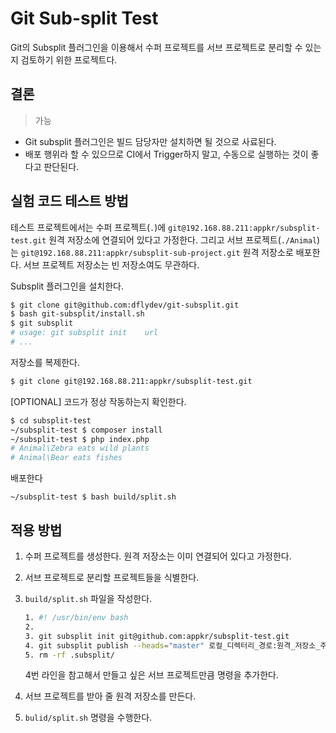 # Git Sub-split Test

Git의 Subsplit 플러그인을 이용해서 수퍼 프로젝트를 서브 프로젝트로 분리할 수 있는지 검토하기 위한 프로젝트다.

## 결론

> 가능

-   Git subsplit 플러그인은 빌드 담당자만 설치하면 될 것으로 사료된다.
-   배포 행위라 할 수 있으므로 CI에서 Trigger하지 말고, 수동으로 실행하는 것이 좋다고 판단된다.

## 실험 코드 테스트 방법

테스트 프로젝트에서는 수퍼 프로젝트(`.`)에 `git@192.168.88.211:appkr/subsplit-test.git` 원격 저장소에 연결되어 있다고 가정한다. 그리고 서브 프로젝트(`./Animal`)는 `git@192.168.88.211:appkr/subsplit-sub-project.git` 원격 저장소로 배포한다. 서브 프로젝트 저장소는 빈 저장소여도 무관하다.

Subsplit 플러그인을 설치한다.

```sh
$ git clone git@github.com:dflydev/git-subsplit.git
$ bash git-subsplit/install.sh
$ git subsplit
# usage: git subsplit init    url
# ...
```

저장소를 복제한다.

```sh
$ git clone git@192.168.88.211:appkr/subsplit-test.git
```

[OPTIONAL] 코드가 정상 작동하는지 확인한다.

```sh
$ cd subsplit-test
~/subsplit-test $ composer install
~/subsplit-test $ php index.php
# Animal\Zebra eats wild plants
# Animal\Bear eats fishes
```

배포한다

```
~/subsplit-test $ bash build/split.sh
```

## 적용 방법

1.  수퍼 프로젝트를 생성한다. 원격 저장소는 이미 연결되어 있다고 가정한다.

2.  서브 프로젝트로 분리할 프로젝트들을 식별한다.

3.  `build/split.sh` 파일을 작성한다.

    ```sh
    1. #! /usr/bin/env bash
    2. 
    3. git subsplit init git@github.com:appkr/subsplit-test.git
    4. git subsplit publish --heads="master" 로컬_디렉터리_경로:원격_저장소_주소
    5. rm -rf .subsplit/
    ```
    
    4번 라인을 참고해서 만들고 싶은 서브 프로젝트만큼 명령을 추가한다.
    
4.  서브 프로젝트를 받아 줄 원격 저장소를 만든다.

5.  `bulid/split.sh` 명령을 수행한다.


